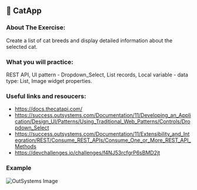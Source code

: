 ## :ledger: CatApp

### About The Exercise:

Create a list of cat breeds and display detailed information about the selected cat.

### What you will practice:

REST API, UI pattern - Dropdown_Select, List records, Local variable - data type: List, Image widget properties.

### Useful links and resoucers:

- https://docs.thecatapi.com/
- https://success.outsystems.com/Documentation/11/Developing_an_Application/Design_UI/Patterns/Using_Traditional_Web_Patterns/Controls/Dropdown_Select
- https://success.outsystems.com/Documentation/11/Extensibility_and_Integration/REST/Consume_REST_APIs/Consume_One_or_More_REST_API_Methods
- https://devchallenges.io/challenges/f4NJ53rcfgrP6sBMD2jt

### Example
![OutSystems Image](./Samples/CatWiki.gif)

